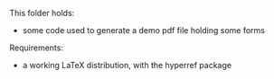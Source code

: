 This folder holds:
- some code used to generate a demo pdf file holding some forms


Requirements:

- a working LaTeX distribution, with the hyperref package

